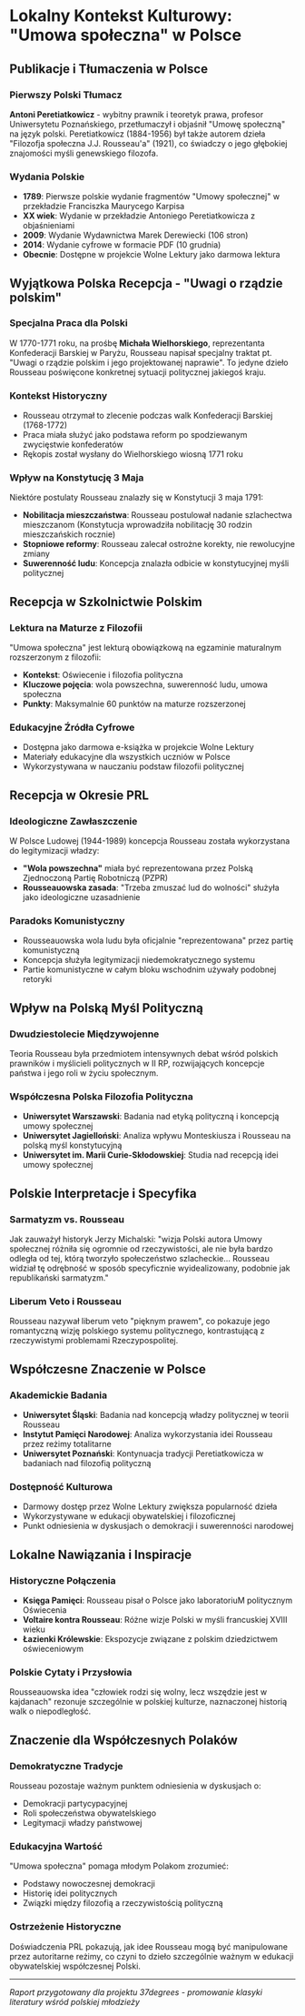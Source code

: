 # Lokalny Kontekst Kulturowy: "Umowa społeczna" w Polsce

## Publikacje i Tłumaczenia w Polsce

### Pierwszy Polski Tłumacz
**Antoni Peretiatkowicz** - wybitny prawnik i teoretyk prawa, profesor Uniwersytetu Poznańskiego, przetłumaczył i objaśnił "Umowę społeczną" na język polski. Peretiatkowicz (1884-1956) był także autorem dzieła "Filozofja społeczna J.J. Rousseau'a" (1921), co świadczy o jego głębokiej znajomości myśli genewskiego filozofa.

### Wydania Polskie
- **1789**: Pierwsze polskie wydanie fragmentów "Umowy społecznej" w przekładzie Franciszka Maurycego Karpisa
- **XX wiek**: Wydanie w przekładzie Antoniego Peretiatkowicza z objaśnieniami
- **2009**: Wydanie Wydawnictwa Marek Derewiecki (106 stron)
- **2014**: Wydanie cyfrowe w formacie PDF (10 grudnia)
- **Obecnie**: Dostępne w projekcie Wolne Lektury jako darmowa lektura

## Wyjątkowa Polska Recepcja - "Uwagi o rządzie polskim"

### Specjalna Praca dla Polski
W 1770-1771 roku, na prośbę **Michała Wielhorskiego**, reprezentanta Konfederacji Barskiej w Paryżu, Rousseau napisał specjalny traktat pt. "Uwagi o rządzie polskim i jego projektowanej naprawie". To jedyne dzieło Rousseau poświęcone konkretnej sytuacji politycznej jakiegoś kraju.

### Kontekst Historyczny
- Rousseau otrzymał to zlecenie podczas walk Konfederacji Barskiej (1768-1772)
- Praca miała służyć jako podstawa reform po spodziewanym zwycięstwie konfederatów
- Rękopis został wysłany do Wielhorskiego wiosną 1771 roku

### Wpływ na Konstytucję 3 Maja
Niektóre postulaty Rousseau znalazły się w Konstytucji 3 maja 1791:
- **Nobilitacja mieszczaństwa**: Rousseau postulował nadanie szlachectwa mieszczanom (Konstytucja wprowadziła nobilitację 30 rodzin mieszczańskich rocznie)
- **Stopniowe reformy**: Rousseau zalecał ostrożne korekty, nie rewolucyjne zmiany
- **Suwerenność ludu**: Koncepcja znalazła odbicie w konstytucyjnej myśli politycznej

## Recepcja w Szkolnictwie Polskim

### Lektura na Maturze z Filozofii
"Umowa społeczna" jest lekturą obowiązkową na egzaminie maturalnym rozszerzonym z filozofii:
- **Kontekst**: Oświecenie i filozofia polityczna
- **Kluczowe pojęcia**: wola powszechna, suwerenność ludu, umowa społeczna
- **Punkty**: Maksymalnie 60 punktów na maturze rozszerzonej

### Edukacyjne Źródła Cyfrowe
- Dostępna jako darmowa e-książka w projekcie Wolne Lektury
- Materiały edukacyjne dla wszystkich uczniów w Polsce
- Wykorzystywana w nauczaniu podstaw filozofii politycznej

## Recepcja w Okresie PRL

### Ideologiczne Zawłaszczenie
W Polsce Ludowej (1944-1989) koncepcja Rousseau została wykorzystana do legitymizacji władzy:
- **"Wola powszechna"** miała być reprezentowana przez Polską Zjednoczoną Partię Robotniczą (PZPR)
- **Rousseauowska zasada**: "Trzeba zmuszać lud do wolności" służyła jako ideologiczne uzasadnienie

### Paradoks Komunistyczny
- Rousseauowska wola ludu była oficjalnie "reprezentowana" przez partię komunistyczną
- Koncepcja służyła legitymizacji niedemokratycznego systemu
- Partie komunistyczne w całym bloku wschodnim używały podobnej retoryki

## Wpływ na Polską Myśl Polityczną

### Dwudziestolecie Międzywojenne
Teoria Rousseau była przedmiotem intensywnych debat wśród polskich prawników i myślicieli politycznych w II RP, rozwijających koncepcje państwa i jego roli w życiu społecznym.

### Współczesna Polska Filozofia Polityczna
- **Uniwersytet Warszawski**: Badania nad etyką polityczną i koncepcją umowy społecznej
- **Uniwersytet Jagielloński**: Analiza wpływu Monteskiusza i Rousseau na polską myśl konstytucyjną
- **Uniwersytet im. Marii Curie-Skłodowskiej**: Studia nad recepcją idei umowy społecznej

## Polskie Interpretacje i Specyfika

### Sarmatyzm vs. Rousseau
Jak zauważył historyk Jerzy Michalski: "wizja Polski autora Umowy społecznej różniła się ogromnie od rzeczywistości, ale nie była bardzo odległa od tej, którą tworzyło społeczeństwo szlacheckie... Rousseau widział tę odrębność w sposób specyficznie wyidealizowany, podobnie jak republikański sarmatyzm."

### Liberum Veto i Rousseau
Rousseau nazywał liberum veto "pięknym prawem", co pokazuje jego romantyczną wizję polskiego systemu politycznego, kontrastującą z rzeczywistymi problemami Rzeczypospolitej.

## Współczesne Znaczenie w Polsce

### Akademickie Badania
- **Uniwersytet Śląski**: Badania nad koncepcją władzy politycznej w teorii Rousseau
- **Instytut Pamięci Narodowej**: Analiza wykorzystania idei Rousseau przez reżimy totalitarne
- **Uniwersytet Poznański**: Kontynuacja tradycji Peretiatkowicza w badaniach nad filozofią polityczną

### Dostępność Kulturowa
- Darmowy dostęp przez Wolne Lektury zwiększa popularność dzieła
- Wykorzystywane w edukacji obywatelskiej i filozoficznej
- Punkt odniesienia w dyskusjach o demokracji i suwerenności narodowej

## Lokalne Nawiązania i Inspiracje

### Historyczne Połączenia
- **Księga Pamięci**: Rousseau pisał o Polsce jako laboratoriuM politycznym Oświecenia
- **Voltaire kontra Rousseau**: Różne wizje Polski w myśli francuskiej XVIII wieku
- **Łazienki Królewskie**: Ekspozycje związane z polskim dziedzictwem oświeceniowym

### Polskie Cytaty i Przysłowia
Rousseauowska idea "człowiek rodzi się wolny, lecz wszędzie jest w kajdanach" rezonuje szczególnie w polskiej kulturze, naznaczonej historią walk o niepodległość.

## Znaczenie dla Współczesnych Polaków

### Demokratyczne Tradycje
Rousseau pozostaje ważnym punktem odniesienia w dyskusjach o:
- Demokracji partycypacyjnej
- Roli społeczeństwa obywatelskiego
- Legitymacji władzy państwowej

### Edukacyjna Wartość
"Umowa społeczna" pomaga młodym Polakom zrozumieć:
- Podstawy nowoczesnej demokracji
- Historię idei politycznych
- Związki między filozofią a rzeczywistością polityczną

### Ostrzeżenie Historyczne
Doświadczenia PRL pokazują, jak idee Rousseau mogą być manipulowane przez autoritarne reżimy, co czyni to dzieło szczególnie ważnym w edukacji obywatelskiej współczesnej Polski.

---

*Raport przygotowany dla projektu 37degrees - promowanie klasyki literatury wśród polskiej młodzieży*